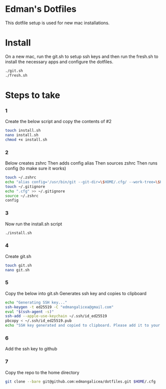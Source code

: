 # Edman's Dotfiles

This dotfile setup is used for new mac installations.

# Install 

On a new mac, run the git.sh to setup ssh keys and then run the fresh.sh to install the necessary apps and configure the dotfiles.

```bash
./git.sh
./fresh.sh
```


# Steps to take 


### 1 

Create the below script and copy the contents of #2

```bash
touch install.sh
nano install.sh
chmod +x install.sh
```


### 2
Below creates zshrc
Then adds config alias
Then sources zshrc
Then runs config (to make sure it works)

```bash
touch ~/.zshrc
echo "alias config='/usr/bin/git --git-dir=\$HOME/.cfg/ --work-tree=\$HOME'" >> ~/.zshrc
touch ~/.gitignore
echo ".cfg" >> ~/.gitignore
source ~/.zshrc
config 
```

### 3 

Now run the install.sh script

```bash
./install.sh
```

### 4 

Create git.sh

```bash
touch git.sh
nano git.sh
```

###  5

Copy the below into git.sh Generates ssh key and copies to clipboard

```bash
echo "Generating SSH key..."
ssh-keygen -t ed25519 -C "edmangalicea@gmail.com"
eval "$(ssh-agent -s)"
ssh-add --apple-use-keychain ~/.ssh/id_ed25519
pbcopy < ~/.ssh/id_ed25519.pub
echo "SSH key generated and copied to clipboard. Please add it to your GitHub account."
```

### 6 

Add the ssh key to github

### 7 

Copy the repo to the home directory

```bash
git clone --bare git@github.com:edmangalicea/dotfiles.git $HOME/.cfg
```




